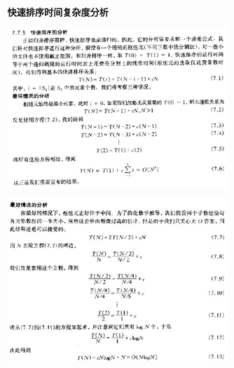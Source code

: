 ## 快速排序时间复杂度分析
<div align="center"> <img src="./imgs/qsort1.jpg"/> </div><br>
<div align="center"> <img src="./imgs/qsort2.jpg"/> </div><br>